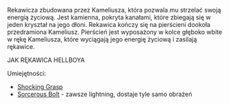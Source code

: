Rekawicza zbudowana przez Kameliusza, która pozwala mu strzelać swoją energią życiową. Jest kamienna, pokryta kanałami, które zbiegają się w jeden kryształ na jego dłoni. Rekawica kończy się na pierścieni dookoła przedramiona Kameliusz. Pierścień jest wyposażony w kolce głęboko wbite w rękę Kameliusza, które wyciągają jego energię życiową i zasilają rękawice.

JAK RĘKAWICA HELLBOYA

Umiejętności:
- [Shocking Grasp](https://roll20.net/compendium/dnd5e/Shocking%20Grasp#content)
- [Sorcerous Bolt](https://www.dndbeyond.com/spells/2618839-sorcerous-burst) - zawsze lightning, dostaje tyle samo obrażeń